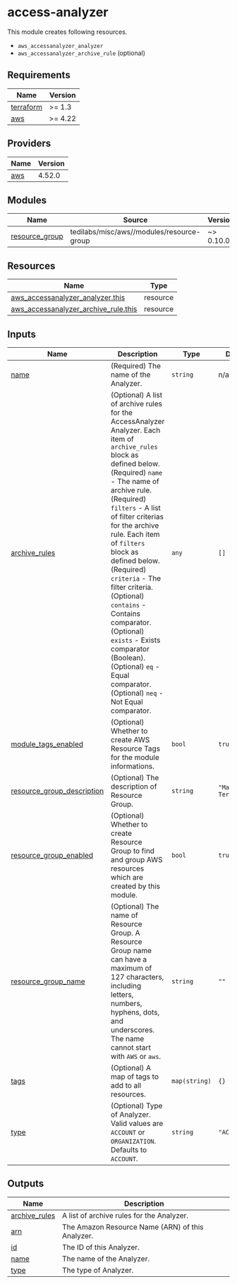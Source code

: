 # access-analyzer

This module creates following resources.

- `aws_accessanalyzer_analyzer`
- `aws_accessanalyzer_archive_rule` (optional)

<!-- BEGINNING OF PRE-COMMIT-TERRAFORM DOCS HOOK -->
## Requirements

| Name | Version |
|------|---------|
| <a name="requirement_terraform"></a> [terraform](#requirement\_terraform) | >= 1.3 |
| <a name="requirement_aws"></a> [aws](#requirement\_aws) | >= 4.22 |

## Providers

| Name | Version |
|------|---------|
| <a name="provider_aws"></a> [aws](#provider\_aws) | 4.52.0 |

## Modules

| Name | Source | Version |
|------|--------|---------|
| <a name="module_resource_group"></a> [resource\_group](#module\_resource\_group) | tedilabs/misc/aws//modules/resource-group | ~> 0.10.0 |

## Resources

| Name | Type |
|------|------|
| [aws_accessanalyzer_analyzer.this](https://registry.terraform.io/providers/hashicorp/aws/latest/docs/resources/accessanalyzer_analyzer) | resource |
| [aws_accessanalyzer_archive_rule.this](https://registry.terraform.io/providers/hashicorp/aws/latest/docs/resources/accessanalyzer_archive_rule) | resource |

## Inputs

| Name | Description | Type | Default | Required |
|------|-------------|------|---------|:--------:|
| <a name="input_name"></a> [name](#input\_name) | (Required) The name of the Analyzer. | `string` | n/a | yes |
| <a name="input_archive_rules"></a> [archive\_rules](#input\_archive\_rules) | (Optional) A list of archive rules for the AccessAnalyzer Analyzer. Each item of `archive_rules` block as defined below.<br>    (Required) `name` - The name of archive rule.<br>    (Required) `filters` - A list of filter criterias for the archive rule. Each item of `filters` block as defined below.<br>      (Required) `criteria` - The filter criteria.<br>      (Optional) `contains` - Contains comparator.<br>      (Optional) `exists` - Exists comparator (Boolean).<br>      (Optional) `eq` - Equal comparator.<br>      (Optional) `neq` - Not Equal comparator. | `any` | `[]` | no |
| <a name="input_module_tags_enabled"></a> [module\_tags\_enabled](#input\_module\_tags\_enabled) | (Optional) Whether to create AWS Resource Tags for the module informations. | `bool` | `true` | no |
| <a name="input_resource_group_description"></a> [resource\_group\_description](#input\_resource\_group\_description) | (Optional) The description of Resource Group. | `string` | `"Managed by Terraform."` | no |
| <a name="input_resource_group_enabled"></a> [resource\_group\_enabled](#input\_resource\_group\_enabled) | (Optional) Whether to create Resource Group to find and group AWS resources which are created by this module. | `bool` | `true` | no |
| <a name="input_resource_group_name"></a> [resource\_group\_name](#input\_resource\_group\_name) | (Optional) The name of Resource Group. A Resource Group name can have a maximum of 127 characters, including letters, numbers, hyphens, dots, and underscores. The name cannot start with `AWS` or `aws`. | `string` | `""` | no |
| <a name="input_tags"></a> [tags](#input\_tags) | (Optional) A map of tags to add to all resources. | `map(string)` | `{}` | no |
| <a name="input_type"></a> [type](#input\_type) | (Optional) Type of Analyzer. Valid values are `ACCOUNT` or `ORGANIZATION`. Defaults to `ACCOUNT`. | `string` | `"ACCOUNT"` | no |

## Outputs

| Name | Description |
|------|-------------|
| <a name="output_archive_rules"></a> [archive\_rules](#output\_archive\_rules) | A list of archive rules for the Analyzer. |
| <a name="output_arn"></a> [arn](#output\_arn) | The Amazon Resource Name (ARN) of this Analyzer. |
| <a name="output_id"></a> [id](#output\_id) | The ID of this Analyzer. |
| <a name="output_name"></a> [name](#output\_name) | The name of the Analyzer. |
| <a name="output_type"></a> [type](#output\_type) | The type of Analyzer. |
<!-- END OF PRE-COMMIT-TERRAFORM DOCS HOOK -->
